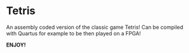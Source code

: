 # Tetris
An assembly coded version of the classic game Tetris!
Can be compiled with Quartus for example to be then played on a FPGA!  
  

**ENJOY!**
